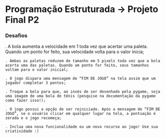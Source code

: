 # Programação Estruturada → Projeto Final P2

### Desafios

   . A bola aumenta a velocidade em 1 toda vez que acertar uma paleta. Quando um ponto for feito, sua velocidade volta para o valor inicia;

    . Ambas as paletas reduzem de tamanho em 5 pixels toda vez que a bola acerta uma das paletas. Quando um ponto for feito, seus tamanhos voltam para o valor inicial;

    . O jogo dispara uma mensagem de “FIM DE JOGO” na tela assim que um jogador completar 3 pontos;

    . Troque a bola para que, ao invés de ser desenhado pela pygame, seja uma imagem de uma bola de tênis (pesquise na documentação da pygame como fazer isso!);

    . O jogo possui a opção de ser reiniciado. Após a mensagem de “FIM DE JOGO”, se o usuário clicar em qualquer lugar na tela, a pontuação é zerada e o jogo recomeça;

    . Inclua uma nova funcionalidade ou um novo recurso ao jogo! Use sua criatividade :)